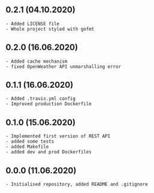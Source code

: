 <!---
#######################################
## Weather data REST API
##
## Format: markdown (md)
## Latest versions should be placed as first
##
## Notation: 00.01.02
##      - 00: stable released version
##      - 01: new features
##      - 02: bug fixes and small changes
##
## Updating schema (mandatory):
##      <empty_line>
##      <version> (dd/mm/rrrr)
##      ----------------------
##      * <item>
##      * <item>
##      <empty_line>
##
## Useful tutorial: https://en.support.wordpress.com/markdown-quick-reference/
##
#######################################
-->
0.2.1 (04.10.2020)
---------------------
    - Added LICENSE file
    - Whole project styled with gofmt
    
0.2.0 (16.06.2020)
---------------------
    - Added cache mechanism
    - fixed OpenWeather API unmarshalling error
    
0.1.1 (16.06.2020)
---------------------
    - Added .travis.yml config 
    - Improved production Dockerfile
    
0.1.0 (15.06.2020)
---------------------
    - Implemented first version of REST API
    - added some tests
    - added Makefile
    - added dev and prod Dockerfiles
    
0.0.0 (11.06.2020)
---------------------
    - Initialised repository, added README and .gitignore
